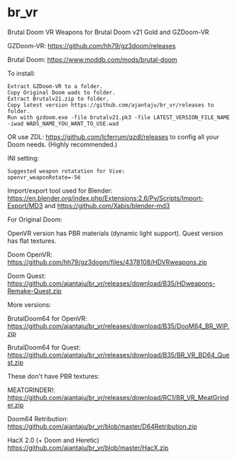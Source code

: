 # br_vr
Brutal Doom VR Weapons for Brutal Doom v21 Gold and GZDoom-VR

GZDoom-VR:
https://github.com/hh79/gz3doom/releases

Brutal Doom:
https://www.moddb.com/mods/brutal-doom

To install:

	Extract GZDoom-VR to a folder.
	Copy Original Doom wads to folder.
	Extract Brutalv21.zip to folder.
	Copy latest version https://github.com/ajantaju/br_vr/releases to folder.
	Run with gzdoom.exe -file brutalv21.pk3 -file LATEST_VERSION_FILE_NAME -iwad WADS_NAME_YOU_WANT_TO_USE.wad
	
OR use ZDL: https://github.com/lcferrum/qzdl/releases to config all your Doom needs. (Highly recommended.)

INI setting:

	Suggested weapon rotatation for Vive:
	openvr_weaponRotate=-56

Import/export tool used for Blender:
https://en.blender.org/index.php/Extensions:2.6/Py/Scripts/Import-Export/MD3
	and
https://github.com/Xabis/blender-md3


For Original Doom:

OpenVR version has PBR materials (dynamic light support). Quest version has flat textures.

Doom OpenVR: https://github.com/hh79/gz3doom/files/4378108/HDVRweapons.zip

Doom Quest: https://github.com/ajantaju/br_vr/releases/download/B35/HDweapons-Remake-Quest.zip

More versions:

BrutalDoom64 for OpenVR: https://github.com/ajantaju/br_vr/releases/download/B35/DooM64_BR_WIP.zip

BrutalDoom64 for Quest: https://github.com/ajantaju/br_vr/releases/download/B35/BR_VR_BD64_Quest.zip

These don't have PBR textures:

MEATGRINDER!: https://github.com/ajantaju/br_vr/releases/download/RC1/BR_VR_MeatGrinder.zip

Doom64 Retribution: https://github.com/ajantaju/br_vr/blob/master/D64Retribution.zip

HacX 2.0 (+ Doom and Heretic) https://github.com/ajantaju/br_vr/blob/master/HacX.zip
